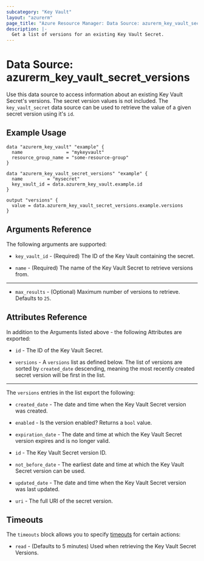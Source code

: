 ```yaml
---
subcategory: "Key Vault"
layout: "azurerm"
page_title: "Azure Resource Manager: Data Source: azurerm_key_vault_secret_versions"
description: |-
  Get a list of versions for an existing Key Vault Secret.
---
```


# Data Source: azurerm_key_vault_secret_versions

Use this data source to access information about an existing Key Vault Secret's versions. The secret version values is not included. The `key_vault_secret` data source can be used to retrieve the value of a given secret version using it's `id`.

## Example Usage

```hcl
data "azurerm_key_vault" "example" {
  name                = "mykeyvault"
  resource_group_name = "some-resource-group"
}

data "azurerm_key_vault_secret_versions" "example" {
  name         = "mysecret"
  key_vault_id = data.azurerm_key_vault.example.id
}

output "versions" {
  value = data.azurerm_key_vault_secret_versions.example.versions
}
```

## Arguments Reference

The following arguments are supported:

* `key_vault_id` - (Required) The ID of the Key Vault containing the secret.

* `name` - (Required) The name of the Key Vault Secret to retrieve versions from.

---

* `max_results` - (Optional) Maximum number of versions to retrieve. Defaults to `25`.

## Attributes Reference

In addition to the Arguments listed above - the following Attributes are exported: 

* `id` - The ID of the Key Vault Secret.

* `versions` - A `versions` list as defined below. The list of versions are sorted by `created_date` descending, meaning the most recently created secret version will be first in the list.

---

The `versions` entries in the list export the following:

* `created_date` - The date and time when the Key Vault Secret version was created.

* `enabled` - Is the version enabled? Returns a `bool` value.

* `expiration_date` - The date and time at which the Key Vault Secret version expires and is no longer valid.

* `id` - The Key Vault Secret version ID.

* `not_before_date` - The earliest date and time at which the Key Vault Secret version can be used.

* `updated_date` - The date and time when the Key Vault Secret version was last updated.

* `uri` - The full URI of the secret version.

## Timeouts

The `timeouts` block allows you to specify [timeouts](https://www.terraform.io/language/resources/syntax#operation-timeouts) for certain actions:

* `read` - (Defaults to 5 minutes) Used when retrieving the Key Vault Secret Versions.
